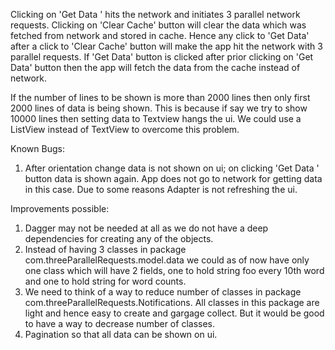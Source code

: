 
Clicking on 'Get Data ' hits the network and initiates 3 parallel network requests. Clicking on 'Clear Cache' button will 
clear the data which was fetched from network and stored in cache. Hence any click to 'Get Data' after a click to 'Clear Cache'
button will make the app hit the network with 3 parallel requests. If 'Get Data' button is clicked after prior clicking on
'Get Data' button then the app will fetch the data from the cache instead of network.

If the number of lines to be shown is more than 2000 lines then only first 2000 lines of data is being shown. This is 
because if say we try to show 10000 lines then setting data to Textview hangs the ui. We could use a ListView instead 
of TextView to overcome this problem.

Known Bugs:
1) After orientation change data is not shown on ui; on clicking 'Get Data ' button data is shown again. App does not go to network for getting data in this case. Due to some reasons Adapter is not refreshing the ui.
   
Improvements possible:
1) Dagger may not be needed at all as we do not have a deep dependencies for creating any of the objects.
2) Instead of having 3 classes in package com.threeParallelRequests.model.data we could as of now have only one class which will have 2 fields, one to hold string foo every 10th word and one to hold string for word counts.
3) We need to think of a way to reduce number of classes in package com.threeParallelRequests.Notifications. All classes in this package are light and hence easy to create and gargage collect. But it would be good to have a way to decrease number of classes.
2) Pagination so that all data can be shown on ui.
